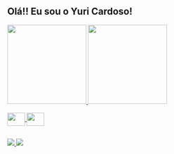 ## Olá!! Eu sou o Yuri Cardoso!

<div>
  <a href="https://github.com/yuricardosoribeiro">
  <img height="180em" src="https://github-readme-stats.vercel.app/api?username=yuricardosoribeiro&show_icons=true&theme=dark">
  <img height="180em" src="https://github-readme-stats.vercel.app/api/top-langs/?username=yuricardosoribeiro&theme=dark">
</div
    
<div style="display: inline_block"> <br>
    <img align="center" height="30" width="40" src="https://cdn.jsdelivr.net/gh/devicons/devicon/icons/javascript/javascript-plain.svg" />
    <img align="center" height="30" width="40" src="https://cdn.jsdelivr.net/gh/devicons/devicon/icons/html5/html5-plain-wordmark.svg" />
</div>
  
##

<div> 
  <a href="https://www.instagram.com/yuricardoso._/" target="_blank"> <img src="https://img.shields.io/badge/Instagram-E4405F?style=for-the-badge&logo=instagram&logoColor=white"> </a>
  <a href="https://www.facebook.com/yuri.cardoso.33046" target="_blank"> <img src="https://img.shields.io/badge/Facebook-1877F2?style=for-the-badge&logo=facebook&logoColor=white"> </a>
</div>
